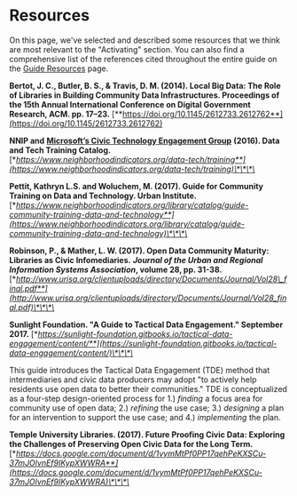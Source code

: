 # Resources

On this page, we've selected and described some resources that we think are most relevant to the "Activating" section. You can also find a comprehensive list of the references cited throughout the entire guide on the [Guide Resources](https://civic-switchboard.gitbook.io/guide/guide-resources) page.

**Bertot, J. C., Butler, B. S., & Travis, D. M. \(2014\). Local Big Data: The Role of Libraries in Building Community Data Infrastructures. Proceedings of the 15th Annual International Conference on Digital Government Research, ACM.  pp. 17–23.** [**https://doi.org/10.1145/2612733.2612762**](https://doi.org/10.1145/2612733.2612762)

**NNIP and** [**Microsoft’s Civic Technology Engagement Group**](http://sumo.ly/yH4Q) **\(2016\). Data and Tech Training Catalog.** [**https://www.neighborhoodindicators.org/data-tech/training**](https://www.neighborhoodindicators.org/data-tech/training)\*\*\*\*

**Pettit, Kathryn L.S. and Woluchem, M. \(2017\). Guide for Community Training on Data and Technology. Urban Institute.** [**https://www.neighborhoodindicators.org/library/catalog/guide-community-training-data-and-technology**](https://www.neighborhoodindicators.org/library/catalog/guide-community-training-data-and-technology)\*\*\*\*

**Robinson, P., & Mather, L. W. \(2017\). Open Data Community Maturity: Libraries as Civic Infomediaries.** _**Journal of the Urban and Regional Information Systems Association**_**, volume 28, pp. 31-38.** [**http://www.urisa.org/clientuploads/directory/Documents/Journal/Vol28\_final.pdf**](http://www.urisa.org/clientuploads/directory/Documents/Journal/Vol28_final.pdf)\*\*\*\*

**Sunlight Foundation. "A Guide to Tactical Data Engagement." September 2017.** [**https://sunlight-foundation.gitbooks.io/tactical-data-engagement/content/**](https://sunlight-foundation.gitbooks.io/tactical-data-engagement/content/)\*\*\*\*

This guide introduces the Tactical Data Engagement \(TDE\) method that intermediaries and civic data producers may adopt "to actively help residents use open data to better their communities." TDE is conceptualized as a four-step design-oriented process for 1.\) _finding_ a focus area for community use of open data; 2.\) _refining_ the use case; 3.\) _designing_ a plan for an intervention to support the use case; and 4.\) _implementing_ the plan.

**Temple University Libraries. \(2017\). Future Proofing Civic Data: Exploring the Challenges of Preserving Open Civic Data for the Long Term.** [**https://docs.google.com/document/d/1vymMtPf0PP17qehPeKXSCu-37mJOlvnEf9IKypXWWRA**](https://docs.google.com/document/d/1vymMtPf0PP17qehPeKXSCu-37mJOlvnEf9IKypXWWRA)\*\*\*\*

